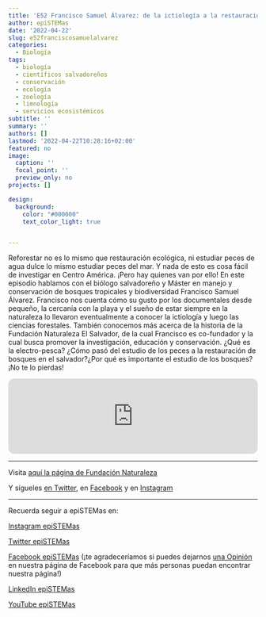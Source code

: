 ```yaml
---
title: 'E52 Francisco Samuel Álvarez: de la ictiología a la restauración ecológica'
author: epiSTEMas
date: '2022-04-22'
slug: e52franciscosamuelalvarez
categories:
  - Biología
tags:
  - biología
  - científicos salvadoreños
  - conservación
  - ecología
  - zoología
  - limnología
  - servicios ecosistémicos
subtitle: ''
summary: ''
authors: []
lastmod: '2022-04-22T10:28:16+02:00'
featured: no
image:
  caption: ''
  focal_point: ''
  preview_only: no
projects: []

design:
  background:
    color: "#000000"
    text_color_light: true


---
```


Reforestar no es lo mismo que restauración ecológica, ni estudiar peces de agua dulce lo mismo estudiar peces del mar. Y nada de esto es cosa fácil de investigar en Centro América. ¡Pero hay quienes van por ello! En este episodio hablamos con el biólogo salvadoreño y Máster en manejo y conservación de bosques tropicales y biodiversidad Francisco Samuel Álvarez. Francisco nos cuenta cómo su gusto por los documentales desde pequeño, la cercanía con la playa y el sueño de estar siempre en la naturaleza lo llevaron eventualmente a conocer la ictiología y luego las ciencias forestales. También conocemos más acerca de la historia de la Fundación Naturaleza El Salvador, de la cual Francisco es co-fundador y la cual busca promover la investigación, educación y conservación. ¿Qué es la electro-pesca? ¿Cómo pasó del estudio de los peces a la restauración de bosques en el salvador?¿Por qué es importante el estudio de los bosques? ¡No te lo pierdas!


<iframe style="border-radius:12px" src="https://open.spotify.com/embed/episode/7LJTMrMcTU8Qa2kW1yyHQA?utm_source=generator&theme=0" width="100%" height="152" frameBorder="0" allowfullscreen="" allow="autoplay; clipboard-write; encrypted-media; fullscreen; picture-in-picture" loading="lazy"></iframe>


- - - - -

Visita [aquí la página de Fundación Naturaleza](http://fundacionaturalezaelsalvador.org/)

Y sígueles [en Twitter](https://twitter.com/fundanaturalez1), en [Facebook](https://www.facebook.com/Fundaci%C3%B3n-Naturaleza-El-Salvador-1933558586882119/?ref=br_rs) y en [Instagram](https://www.instagram.com/fundacion_naturaleza_esa/)

- - - - -

Recuerda seguir a epiSTEMas en:

[Instagram epiSTEMas](https://www.instagram.com/epistemas/)  

[Twitter epiSTEMas](https://twitter.com/epiSTEMas_Pod)

[Facebook epiSTEMas](https://www.facebook.com/epiSTEMasPod) (¡te agradeceríamos si puedes dejarnos [una Opinión](https://www.facebook.com/epiSTEMasPod/reviews/) en nuestra página de Facebook para que más personas puedan encontrar nuestra página!)

[LinkedIn epiSTEMas](https://www.linkedin.com/company/epistemas-podcast/)

[YouTube epiSTEMas](https://www.youtube.com/@epistemaspodcast)
